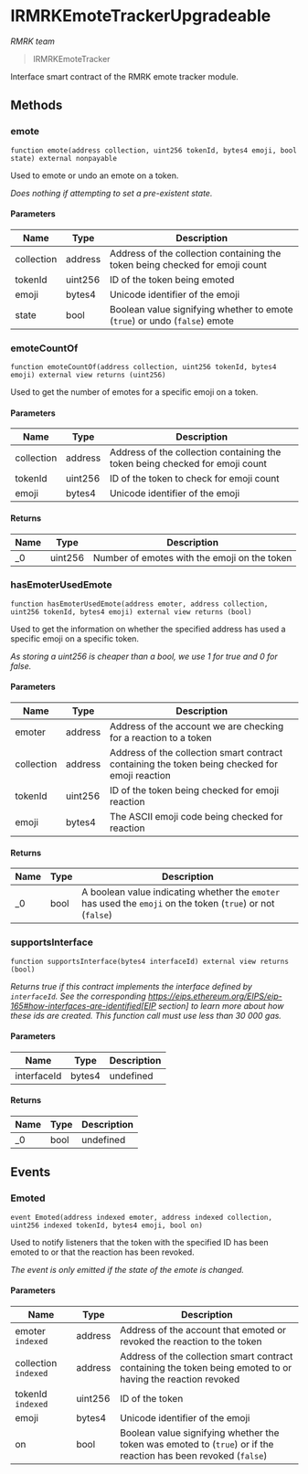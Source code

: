 # IRMRKEmoteTrackerUpgradeable

*RMRK team*

> IRMRKEmoteTracker

Interface smart contract of the RMRK emote tracker module.



## Methods

### emote

```solidity
function emote(address collection, uint256 tokenId, bytes4 emoji, bool state) external nonpayable
```

Used to emote or undo an emote on a token.

*Does nothing if attempting to set a pre-existent state.*

#### Parameters

| Name | Type | Description |
|---|---|---|
| collection | address | Address of the collection containing the token being checked for emoji count |
| tokenId | uint256 | ID of the token being emoted |
| emoji | bytes4 | Unicode identifier of the emoji |
| state | bool | Boolean value signifying whether to emote (`true`) or undo (`false`) emote |

### emoteCountOf

```solidity
function emoteCountOf(address collection, uint256 tokenId, bytes4 emoji) external view returns (uint256)
```

Used to get the number of emotes for a specific emoji on a token.



#### Parameters

| Name | Type | Description |
|---|---|---|
| collection | address | Address of the collection containing the token being checked for emoji count |
| tokenId | uint256 | ID of the token to check for emoji count |
| emoji | bytes4 | Unicode identifier of the emoji |

#### Returns

| Name | Type | Description |
|---|---|---|
| _0 | uint256 | Number of emotes with the emoji on the token |

### hasEmoterUsedEmote

```solidity
function hasEmoterUsedEmote(address emoter, address collection, uint256 tokenId, bytes4 emoji) external view returns (bool)
```

Used to get the information on whether the specified address has used a specific emoji on a specific  token.

*As storing a uint256 is cheaper than a bool, we use 1 for true and 0 for false.*

#### Parameters

| Name | Type | Description |
|---|---|---|
| emoter | address | Address of the account we are checking for a reaction to a token |
| collection | address | Address of the collection smart contract containing the token being checked for emoji reaction |
| tokenId | uint256 | ID of the token being checked for emoji reaction |
| emoji | bytes4 | The ASCII emoji code being checked for reaction |

#### Returns

| Name | Type | Description |
|---|---|---|
| _0 | bool | A boolean value indicating whether the `emoter` has used the `emoji` on the token (`true`) or not  (`false`) |

### supportsInterface

```solidity
function supportsInterface(bytes4 interfaceId) external view returns (bool)
```



*Returns true if this contract implements the interface defined by `interfaceId`. See the corresponding https://eips.ethereum.org/EIPS/eip-165#how-interfaces-are-identified[EIP section] to learn more about how these ids are created. This function call must use less than 30 000 gas.*

#### Parameters

| Name | Type | Description |
|---|---|---|
| interfaceId | bytes4 | undefined |

#### Returns

| Name | Type | Description |
|---|---|---|
| _0 | bool | undefined |



## Events

### Emoted

```solidity
event Emoted(address indexed emoter, address indexed collection, uint256 indexed tokenId, bytes4 emoji, bool on)
```

Used to notify listeners that the token with the specified ID has been emoted to or that the reaction has been revoked.

*The event is only emitted if the state of the emote is changed.*

#### Parameters

| Name | Type | Description |
|---|---|---|
| emoter `indexed` | address | Address of the account that emoted or revoked the reaction to the token |
| collection `indexed` | address | Address of the collection smart contract containing the token being emoted to or having the reaction revoked |
| tokenId `indexed` | uint256 | ID of the token |
| emoji  | bytes4 | Unicode identifier of the emoji |
| on  | bool | Boolean value signifying whether the token was emoted to (`true`) or if the reaction has been revoked (`false`) |




